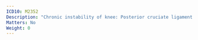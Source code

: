 ```yaml
---
ICD10: M2352
Description: "Chronic instability of knee: Posterior cruciate ligament or Posterior horn of medial meniscus"
Matters: No
Weight: 0
---
```


